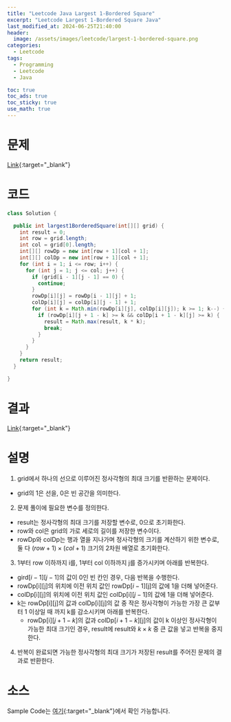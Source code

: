 ```yaml
---
title: "Leetcode Java Largest 1-Bordered Square"
excerpt: "Leetcode Largest 1-Bordered Square Java"
last_modified_at: 2024-06-25T21:40:00
header:
  image: /assets/images/leetcode/largest-1-bordered-square.png
categories:
  - Leetcode
tags:
  - Programming
  - Leetcode
  - Java

toc: true
toc_ads: true
toc_sticky: true
use_math: true
---
```

# 문제
[Link](https://leetcode.com/problems/largest-1-bordered-square/){:target="_blank"}

# 코드
```java
class Solution {

  public int largest1BorderedSquare(int[][] grid) {
    int result = 0;
    int row = grid.length;
    int col = grid[0].length;
    int[][] rowDp = new int[row + 1][col + 1];
    int[][] colDp = new int[row + 1][col + 1];
    for (int i = 1; i <= row; i++) {
      for (int j = 1; j <= col; j++) {
        if (grid[i - 1][j - 1] == 0) {
          continue;
        }
        rowDp[i][j] = rowDp[i - 1][j] + 1;
        colDp[i][j] = colDp[i][j - 1] + 1;
        for (int k = Math.min(rowDp[i][j], colDp[i][j]); k >= 1; k--) {
          if (rowDp[i][j + 1 - k] >= k && colDp[i + 1 - k][j] >= k) {
            result = Math.max(result, k * k);
            break;
          }
        }
      }
    }
    return result;
  }

}
```

# 결과
[Link](https://leetcode.com/problems/largest-1-bordered-square/submissions/1299805720/){:target="_blank"}

# 설명
1. grid에서 하나의 선으로 이루어진 정사각형의 최대 크기를 반환하는 문제이다.
- grid의 1은 선을, 0은 빈 공간을 의미한다.

2. 문제 풀이에 필요한 변수를 정의한다.
- result는 정사각형의 최대 크기를 저장할 변수로, 0으로 초기화한다.
- row와 col은 grid의 가로 세로의 길이를 저장한 변수이다.
- rowDp와 colDp는 행과 열을 지나가며 정사각형의 크기를 계산하기 위한 변수로, 둘 다 $(row + 1) \times (col + 1)$ 크기의 2차원 배열로 초기화한다.

3. 1부터 row 이하까지 i를, 1부터 col 이하까지 j를 증가시키며 아래를 반복한다.
- gird[$i - 1$][$j - 1$]의 값이 0인 빈 칸인 경우, 다음 반복을 수행한다.
- rowDp[i][j]의 위치에 이전 위치 값인 rowDp[$i - 1$][j]의 값에 1을 더해 넣어준다.
- colDp[i][j]의 위치에 이전 위치 값인 colDp[i][$j - 1$]의 값에 1을 더해 넣어준다.
- k는 rowDp[i][j]의 값과 colDp[i][j]의 값 중 작은 정사각형이 가능한 가장 큰 값부터 1 이상일 때 까지 k를 감소시키며 아래를 반복한다.
  - rowDp[i][$j + 1 - k$]의 값과 colDp[$i + 1 - k$][j]의 값이 k 이상인 정사각형이 가능한 최대 크기인 경우, result에 result와 $k \times k$ 중 큰 값을 넣고 반복을 중지한다.

4. 반복이 완료되면 가능한 정사각형의 최대 크기가 저장된 result를 주어진 문제의 결과로 반환한다.

# 소스
Sample Code는 [여기](https://github.com/GracefulSoul/leetcode/blob/master/src/main/java/gracefulsoul/problems/Largest1BorderedSquare.java){:target="_blank"}에서 확인 가능합니다.